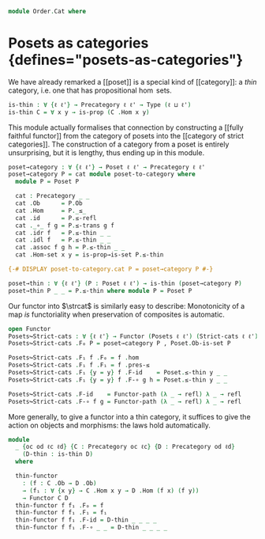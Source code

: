 <!--
```agda
open import Cat.Instances.StrictCat
open import Cat.Instances.Functor
open import Cat.Prelude

open import Order.Base

import Order.Reasoning

open Precategory
```
-->

```agda
module Order.Cat where
```

# Posets as categories {defines="posets-as-categories"}

We have already remarked a [[poset]] is a special kind of [[category]]: a
*thin* category, i.e. one that has propositional $\hom$ sets.

```agda
is-thin : ∀ {ℓ ℓ'} → Precategory ℓ ℓ' → Type (ℓ ⊔ ℓ')
is-thin C = ∀ x y → is-prop (C .Hom x y)
```

This module actually formalises that connection by constructing a
[[fully faithful functor]] from the category of posets into the
[[category of strict categories]]. The construction of a category from a
poset is entirely unsurprising, but it is lengthy, thus ending up in
this module.

```agda
poset→category : ∀ {ℓ ℓ'} → Poset ℓ ℓ' → Precategory ℓ ℓ'
poset→category P = cat module poset-to-category where
  module P = Poset P

  cat : Precategory _ _
  cat .Ob      = P.Ob
  cat .Hom     = P._≤_
  cat .id      = P.≤-refl
  cat ._∘_ f g = P.≤-trans g f
  cat .idr f   = P.≤-thin _ _
  cat .idl f   = P.≤-thin _ _
  cat .assoc f g h = P.≤-thin _ _
  cat .Hom-set x y = is-prop→is-set P.≤-thin

{-# DISPLAY poset-to-category.cat P = poset→category P #-}

poset→thin : ∀ {ℓ ℓ'} (P : Poset ℓ ℓ') → is-thin (poset→category P)
poset→thin P _ _ = P.≤-thin where module P = Poset P
```

Our functor into $\strcat$ is similarly easy to describe: Monotonicity
of a map _is_ functoriality when preservation of composites is
automatic.

```agda
open Functor
Posets↪Strict-cats : ∀ {ℓ ℓ'} → Functor (Posets ℓ ℓ') (Strict-cats ℓ ℓ')
Posets↪Strict-cats .F₀ P = poset→category P , Poset.Ob-is-set P

Posets↪Strict-cats .F₁ f .F₀ = f .hom
Posets↪Strict-cats .F₁ f .F₁ = f .pres-≤
Posets↪Strict-cats .F₁ {y = y} f .F-id    = Poset.≤-thin y _ _
Posets↪Strict-cats .F₁ {y = y} f .F-∘ g h = Poset.≤-thin y _ _

Posets↪Strict-cats .F-id    = Functor-path (λ _ → refl) λ _ → refl
Posets↪Strict-cats .F-∘ f g = Functor-path (λ _ → refl) λ _ → refl
```

More generally, to give a functor into a thin category, it suffices to give the
action on objects and morphisms: the laws hold automatically.

```agda
module
  _ {oc od ℓc ℓd} {C : Precategory oc ℓc} {D : Precategory od ℓd}
    (D-thin : is-thin D)
  where

  thin-functor
    : (f : C .Ob → D .Ob)
    → (f₁ : ∀ {x y} → C .Hom x y → D .Hom (f x) (f y))
    → Functor C D
  thin-functor f f₁ .F₀ = f
  thin-functor f f₁ .F₁ = f₁
  thin-functor f f₁ .F-id = D-thin _ _ _ _
  thin-functor f f₁ .F-∘ _ _ = D-thin _ _ _ _
```
